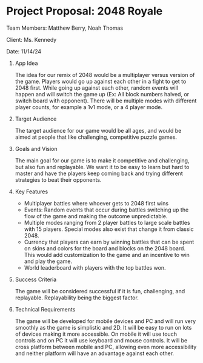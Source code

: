 # Project Proposal: 2048 Royale
 Team Members: Matthew Berry, Noah Thomas

 Client: Ms. Kennedy

 Date: 11/14/24
 
1. App Idea

    The idea for our remix of 2048 would be a multiplayer versus version of the game. Players would go up against each other in a fight to get to 2048 first. While going up against each other, random events will happen and will switch the game up (Ex: All block numbers halved, or switch board with opponent). There will be multiple modes with different player counts, for example a 1v1 mode, or a 4 player mode.

2. Target Audience 

    The target audience for our game would be all ages, and would be aimed at people that like challenging, competitive puzzle games.

3. Goals and Vision

    The main goal for our game is to make it competitive and challenging, but also fun and replayable. We want it to be easy to learn but hard to master and have the players keep coming back and trying different strategies to beat their opponents.

4. Key Features

    - Multiplayer battles where whoever gets to 2048 first wins
    - Events: Random events that occur during battles switching up the flow of the game and making the outcome unpredictable.
    - Multiple modes ranging from 2 player battles to large scale battles with 15 players. Special modes also exist that change it from classic 2048. 
    - Currency that players can earn by winning battles that can be spent on skins and colors for the board and blocks on the 2048 board. This would add customization to the game and an incentive to win and play the game.
    - World leaderboard with players with the top battles won.

5. Success Criteria

    The game will be considered successful if it is fun, challenging, and replayable. Replayability being the biggest factor.

6. Technical Requirements

    The game will be developed for mobile devices and PC and will run very smoothly as the game is simplistic and 2D. It will be easy to run on lots of devices making it more accessible. On mobile it will use touch controls and on PC it will use keyboard and mouse controls. It will be cross platform between mobile and PC, allowing even more accessibility and neither platform will have an advantage against each other.